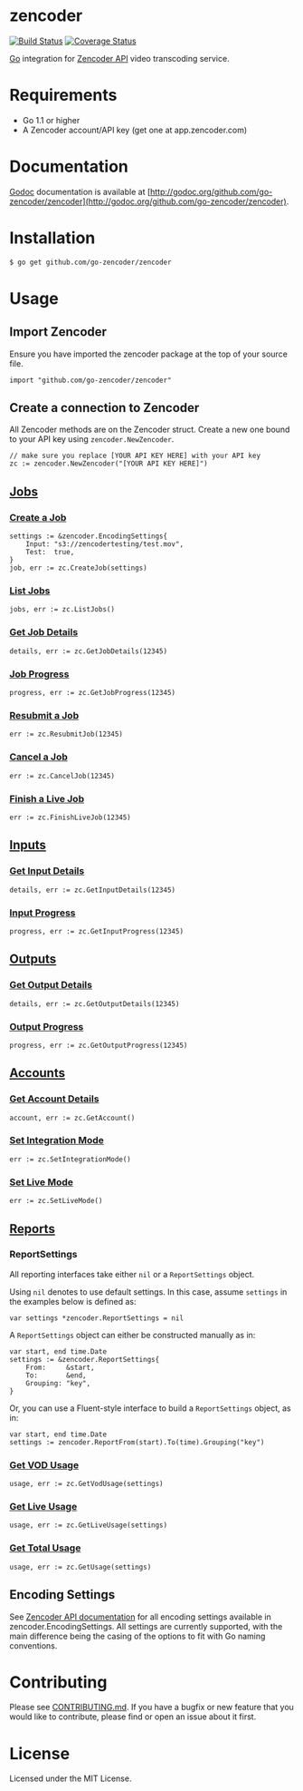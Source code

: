 zencoder
========

[![Build Status](https://travis-ci.org/go-zencoder/zencoder.png)](https://travis-ci.org/go-zencoder/zencoder) [![Coverage Status](https://coveralls.io/repos/go-zencoder/zencoder/badge.png?branch=HEAD)](https://coveralls.io/r/go-zencoder/zencoder?branch=HEAD)

[Go](http://golang.org) integration for [Zencoder API](http://www.zencoder.com/) video transcoding service.

# Requirements

* Go 1.1 or higher
* A Zencoder account/API key (get one at app.zencoder.com)

# Documentation

[Godoc](http://godoc.org/) documentation is available at [http://godoc.org/github.com/go-zencoder/zencoder](http://godoc.org/github.com/go-zencoder/zencoder).

# Installation

```bash
$ go get github.com/go-zencoder/zencoder
```

# Usage

## Import Zencoder

Ensure you have imported the zencoder package at the top of your source file.

```golang
import "github.com/go-zencoder/zencoder"
```

## Create a connection to Zencoder

All Zencoder methods are on the Zencoder struct.  Create a new one bound to your API key using ```zencoder.NewZencoder```.

```golang
// make sure you replace [YOUR API KEY HERE] with your API key
zc := zencoder.NewZencoder("[YOUR API KEY HERE]")
```

## [Jobs](https://app.zencoder.com/docs/api/jobs)

### [Create a Job](https://app.zencoder.com/docs/api/jobs/create)
```golang
settings := &zencoder.EncodingSettings{
    Input: "s3://zencodertesting/test.mov",
    Test:  true,
}
job, err := zc.CreateJob(settings)
```

### [List Jobs](https://app.zencoder.com/docs/api/jobs/list)
```golang
jobs, err := zc.ListJobs()
```

### [Get Job Details](https://app.zencoder.com/docs/api/jobs/show)
```golang
details, err := zc.GetJobDetails(12345)
```

### [Job Progress](https://app.zencoder.com/docs/api/jobs/progress)
```golang
progress, err := zc.GetJobProgress(12345)
```

### [Resubmit a Job](https://app.zencoder.com/docs/api/jobs/resubmit)
```golang
err := zc.ResubmitJob(12345)
```

### [Cancel a Job](https://app.zencoder.com/docs/api/jobs/cancel)
```golang
err := zc.CancelJob(12345)
```

### [Finish a Live Job](https://app.zencoder.com/docs/api/jobs/finish)
```golang
err := zc.FinishLiveJob(12345)
```

## [Inputs](https://app.zencoder.com/docs/api/inputs)

### [Get Input Details](https://app.zencoder.com/docs/api/inputs/show)
```golang
details, err := zc.GetInputDetails(12345)
```

### [Input Progress](https://app.zencoder.com/docs/api/inputs/progress)
```golang
progress, err := zc.GetInputProgress(12345)
```

## [Outputs](https://app.zencoder.com/docs/api/outputs)

### [Get Output Details](https://app.zencoder.com/docs/api/outputs/show)
```golang
details, err := zc.GetOutputDetails(12345)
```

### [Output Progress](https://app.zencoder.com/docs/api/outputs/progress)
```golang
progress, err := zc.GetOutputProgress(12345)
```

## [Accounts](https://app.zencoder.com/docs/api/accounts)

### [Get Account Details](https://app.zencoder.com/docs/api/accounts/show)
```golang
account, err := zc.GetAccount()
```

### [Set Integration Mode](https://app.zencoder.com/docs/api/accounts/integration)
```golang
err := zc.SetIntegrationMode()
```

### [Set Live Mode](https://app.zencoder.com/docs/api/accounts/integration)
```golang
err := zc.SetLiveMode()
```

## [Reports](https://app.zencoder.com/docs/api/reports)

### ReportSettings

All reporting interfaces take either ```nil``` or a ```ReportSettings``` object.

Using ```nil``` denotes to use default settings.  In this case, assume ```settings``` in the examples below is defined as:

```golang
var settings *zencoder.ReportSettings = nil
```

A ```ReportSettings``` object can either be constructed manually as in:
```golang
var start, end time.Date
settings := &zencoder.ReportSettings{
    From:     &start,
    To:       &end,
    Grouping: "key",
}
```

Or, you can use a Fluent-style interface to build a ```ReportSettings``` object, as in:

```golang
var start, end time.Date
settings := zencoder.ReportFrom(start).To(time).Grouping("key")
```

### [Get VOD Usage](https://app.zencoder.com/docs/api/reports/vod)

```golang
usage, err := zc.GetVodUsage(settings)
```

### [Get Live Usage](https://app.zencoder.com/docs/api/reports/live)

```golang
usage, err := zc.GetLiveUsage(settings)
```

### [Get Total Usage](https://app.zencoder.com/docs/api/reports/all)

```golang
usage, err := zc.GetUsage(settings)
```

## Encoding Settings

See [Zencoder API documentation](https://app.zencoder.com/docs/api/encoding) for all encoding settings available in zencoder.EncodingSettings.  All settings are currently supported, with the main difference being the casing of the options to fit with Go naming conventions.

# Contributing

Please see [CONTRIBUTING.md](https://github.com/go-zencoder/zencoder/blob/master/CONTRIBUTING.md).  If you have a bugfix or new feature that you would like to contribute, please find or open an issue about it first.

# License

Licensed under the MIT License.
